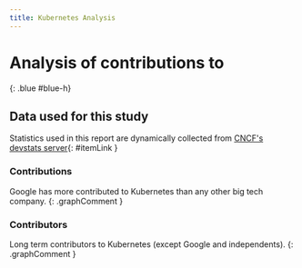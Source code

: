 ```yaml
---
title: Kubernetes Analysis
---
```


# Analysis of contributions to 
{: .blue #blue-h}

## Data used for this study

Statistics used in this report are dynamically collected from [CNCF's devstats server](https://devstats.cncf.io/){: #itemLink }

<div id="selection"></div>

### Contributions

<div markdown="1" class="graph" data-kind="components" data-name="k8s" data-metric="hcomcontributions" data-companies="Docker Inc.,Google,IBM,Independent,Microsoft Corporation,Pivotal,Red Hat" data-periods="w,m,y,y10">
Google has more contributed to Kubernetes than any other big tech company.
{: .graphComment }
</div>

### Contributors

<div markdown="1" class="graph" data-kind="components" data-name="k8s" data-metric="hcomcontributors" data-companies="Docker Inc.,IBM,Microsoft Corporation,Pivotal,Red Hat" data-periods="y,y10">
Long term contributors to Kubernetes (except Google and independents).
{: .graphComment }
</div>

<script src="js/script.js" data-kind="components" data-name="k8s" data-read-query="false"></script>